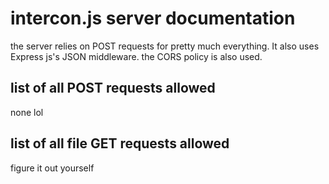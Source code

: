 # intercon.js server documentation
the server relies on POST requests for pretty much everything. It also uses Express js's JSON middleware. the CORS policy is also used.
## list of all POST requests allowed
none lol
## list of all file GET requests allowed
figure it out yourself